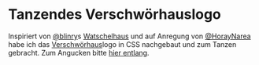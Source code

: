 # Tanzendes Verschwörhauslogo

Inspiriert von [@blinry](https://github.com/blinry)s [Watschelhaus](https://morr.cc/watschelhaus/) und auf Anregung von [@HorayNarea](https://github.com/HorayNarea) habe ich das [Verschwörhaus](https://verschwoerhaus.de/)logo in CSS nachgebaut und zum Tanzen gebracht. Zum Angucken bitte [hier entlang](https://asgathea.github.io/).
